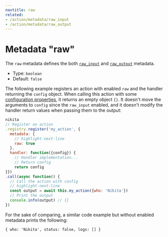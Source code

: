 ```yaml
---
navtitle: raw
related:
- /action/metadata/raw_input
- /action/metadata/raw_output
---
```


# Metadata "raw"

The `raw` metadata defines the both [`raw_input`](/current/metadata/raw_input) and [`raw_output`](/current/metadata/raw_output) metadata.

* Type: `boolean`
* Default: `false`

The following example registers an action with enabled `raw` and the handler returning the `config` object. When calling this action with some [configuration properties](/current/action/config), it returns an empty object `{}`. It doesn't move the arguments to `config` since the `raw_input` enabled, and it doesn't modify the handler return values when passing them to the output:

```js
nikita
// Register an action
.registry.register('my_action', {
  metadata: {
    // highlight-next-line
    raw: true
  },
  handler: function({config}) {
    // Handler implementation...
    // Return config
    return config
}})
.call(async function() {
  // Call the action with config
  // highlight-next-line
  const output = await this.my_action({who: 'Nikita'})
  // Print the output
  console.info(output) // {}
})
```

For the sake of comparing, a similar code example but without enabled metadata prints the following: 

```
{ who: 'Nikita', status: false, logs: [] }
```
